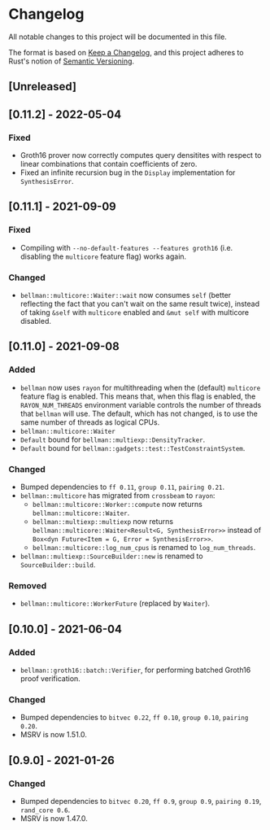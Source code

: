 # Changelog
All notable changes to this project will be documented in this file.

The format is based on [Keep a Changelog](https://keepachangelog.com/en/1.0.0/),
and this project adheres to Rust's notion of
[Semantic Versioning](https://semver.org/spec/v2.0.0.html).

## [Unreleased]

## [0.11.2] - 2022-05-04
### Fixed
- Groth16 prover now correctly computes query densitites with respect to linear
  combinations that contain coefficients of zero.
- Fixed an infinite recursion bug in the `Display` implementation for `SynthesisError`.

## [0.11.1] - 2021-09-09
### Fixed
- Compiling with `--no-default-features --features groth16` (i.e. disabling the
  `multicore` feature flag) works again.

### Changed
- `bellman::multicore::Waiter::wait` now consumes `self` (better reflecting the
  fact that you can't wait on the same result twice), instead of taking `&self`
  with `multicore` enabled and `&mut self` with multicore disabled.

## [0.11.0] - 2021-09-08
### Added
- `bellman` now uses `rayon` for multithreading when the (default) `multicore`
  feature flag is enabled. This means that, when this flag is enabled, the
  `RAYON_NUM_THREADS` environment variable controls the number of threads that
  `bellman` will use. The default, which has not changed, is to use the same
  number of threads as logical CPUs.
- `bellman::multicore::Waiter`
- `Default` bound for `bellman::multiexp::DensityTracker`.
- `Default` bound for `bellman::gadgets::test::TestConstraintSystem`.

### Changed
- Bumped dependencies to `ff 0.11`, `group 0.11`, `pairing 0.21`.
- `bellman::multicore` has migrated from `crossbeam` to `rayon`:
  - `bellman::multicore::Worker::compute` now returns
    `bellman::multicore::Waiter`.
  - `bellman::multiexp::multiexp` now returns
    `bellman::multicore::Waiter<Result<G, SynthesisError>>` instead of
    `Box<dyn Future<Item = G, Error = SynthesisError>>`.
  - `bellman::multicore::log_num_cpus` is renamed to `log_num_threads`.
- `bellman::multiexp::SourceBuilder::new` is renamed to `SourceBuilder::build`.

### Removed
- `bellman::multicore::WorkerFuture` (replaced by `Waiter`).

## [0.10.0] - 2021-06-04
### Added
- `bellman::groth16::batch::Verifier`, for performing batched Groth16 proof
  verification.

### Changed
- Bumped dependencies to `bitvec 0.22`, `ff 0.10`, `group 0.10`, `pairing 0.20`.
- MSRV is now 1.51.0.

## [0.9.0] - 2021-01-26
### Changed
- Bumped dependencies to `bitvec 0.20`, `ff 0.9`, `group 0.9`, `pairing 0.19`,
  `rand_core 0.6`.
- MSRV is now 1.47.0.
